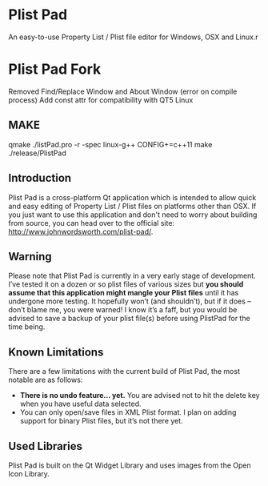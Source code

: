# Plist Pad

An easy-to-use Property List / Plist file editor for Windows, OSX and Linux.r

# Plist Pad Fork

Removed Find/Replace Window and About Window (error on compile process)
Add const attr for compatibility with QT5 Linux

## MAKE

qmake ./listPad.pro -r -spec linux-g++ CONFIG+=c++11
make
./release/PlistPad

## Introduction

Plist Pad is a cross-platform Qt application which is intended to allow quick and easy editing of Property List / Plist files on platforms other than OSX. If you just want to use this application and don't need to worry about building from source, you can head over to the official site: <a href="http://www.johnwordsworth.com/plist-pad/">http://www.johnwordsworth.com/plist-pad/</a>.

## Warning

Please note that Plist Pad is currently in a very early stage of development. I’ve tested it on a dozen or so plist files of various sizes but <strong>you should assume that this application might mangle your Plist files</strong> until it has undergone more testing. It hopefully won’t (and shouldn’t), but if it does – don’t blame me, you were warned! I know it’s a faff, but you would be advised to save a backup of your plist file(s) before using PlistPad for the time being.

## Known Limitations

There are a few limitations with the current build of Plist Pad, the most notable are as follows:

* <strong>There is no undo feature... yet.</strong> You are advised not to hit the delete key when you have useful data selected.
* You can only open/save files in XML Plist format. I plan on adding support for binary Plist files, but it’s not there yet.

## Used Libraries

Plist Pad is built on the Qt Widget Library and uses images from the Open Icon Library.
